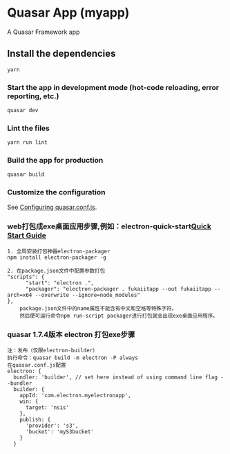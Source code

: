 # Quasar App (myapp)

A Quasar Framework app

## Install the dependencies
```bash
yarn
```

### Start the app in development mode (hot-code reloading, error reporting, etc.)
```bash
quasar dev
```

### Lint the files
```bash
yarn run lint
```

### Build the app for production
```bash
quasar build
```

### Customize the configuration
See [Configuring quasar.conf.js](https://quasar.dev/quasar-cli/quasar-conf-js).


### web打包成exe桌面应用步骤,例如：electron-quick-start[Quick Start Guide](https://electronjs.org/docs/tutorial/quick-start)
	1. 全局安装打包神器electron-packager
	npm install electron-packager -g
   
	2. 在package.json文件中配置参数打包   
	"scripts": {
	      "start": "electron .",
	      "packager": "electron-packager . fukaiitapp --out fukaiitapp --arch=x64 --overwrite --ignore=node_modules"
	},
	 	package.json文件中的name属性不能含有中文和空格等特殊字符。
	 	然后便可运行命令npm run-script packager进行打包就会出现exe桌面应用程序。   

### quasar 1.7.4版本 electron 打包exe步骤
	注：发布（仅限electron-builder）
	执行命令：quasar build -m electron -P always
	在quasar.conf.js配置
	electron: {
	  bundler: 'builder', // set here instead of using command line flag --bundler
	  builder: {
	    appId: 'com.electron.myelectronapp',
	    win: {
	      target: 'nsis'
	    },
	    publish: {
	      'provider': 's3',
	      'bucket': 'myS3bucket'
	    }
	  }


    
